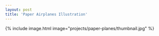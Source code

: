 ```yaml
---
layout: post
title: 'Paper Airplanes Illustration'
---
```


{% include image.html image="projects/paper-planes/thumbnail.jpg" %}